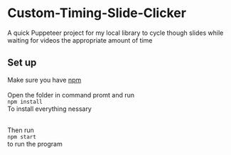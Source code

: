 # Custom-Timing-Slide-Clicker
A quick Puppeteer project for my local library to cycle though slides while waiting for videos the appropriate amount of time

## Set up
Make sure you have [npm](https://www.npmjs.com/get-npm)<br/><br/>
Open the folder in command promt and run<br/>
```npm install```<br/>
To install everything nessary<br/><br/>

Then run <br/>
```npm start``` <br/>
to run the program
